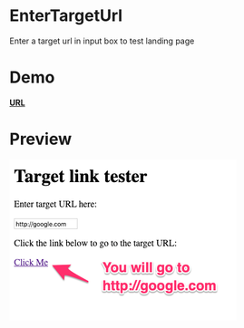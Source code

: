 # EnterTargetUrl
Enter a target url in input box to test landing page

# Demo
**[URL](https://vishwarajanand.github.io/EnterTargetUrl/)**

# Preview
![Preview](https://raw.githubusercontent.com/vishwarajanand/EnterTargetUrl/master/demo.png "Preview")

